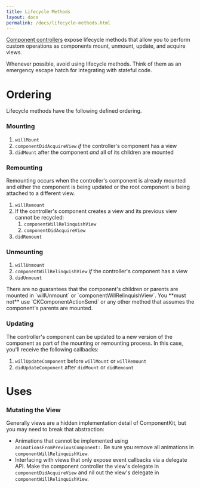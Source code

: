 ```yaml
---
title: Lifecycle Methods
layout: docs
permalink: /docs/lifecycle-methods.html
---
```


[Component controllers](docs/component-controllers) expose lifecycle methods that allow you to perform custom operations as components mount, unmount, update, and acquire views.

<div class="note">
  <p>
     Whenever possible, avoid using lifecycle methods. Think of them as an emergency escape hatch for integrating with stateful code.
  </p>
</div>

# Ordering 

Lifecycle methods have the following defined ordering.

### Mounting 

1. `willMount`
2. `componentDidAcquireView` *if* the controller's component has a view
3. `didMount` after the component *and* all of its children are mounted

### Remounting 

Remounting occurs when the controller's component is already mounted and either the component is being updated or the root component is being attached to a different view.

1. `willRemount`
2. If the controller's component creates a view and its previous view cannot be recycled:
    1. `componentWillRelinquishView`
    2. `componentDidAcquireView`
3. `didRemount`

### Unmounting 

1. `willUnmount`
2. `componentWillRelinquishView` *if* the controller's component has a view
3. `didUnmount`

<div class="note-important">
  <p>
     There are no guarantees that the component's children or parents are mounted in `willUnmount` or `componentWillRelinquishView`. You **must not** use `CKComponentActionSend` or any other method that assumes the component's parents are mounted.
  </p>
</div>

### Updating 

The controller's component can be updated to a new version of the component as part of the mounting or remounting process. In this case, you'll receive the following callbacks:

1. `willUpdateComponent` before `willMount` or `willRemount`
2. `didUpdateComponent` after `didMount` or `didRemount`

# Uses 

### Mutating the View 

Generally views are a hidden implementation detail of ComponentKit, but you may need to break that abstraction:

- Animations that cannot be implemented using `animationsFromPreviousComponent:`. Be sure you remove all animations in `componentWillRelinquishView`.
- Interfacing with views that only expose event callbacks via a delegate API. Make the component controller the view's delegate in `componentDidAcquireView` and nil out the view's delegate in `componentWillRelinquishView`.

